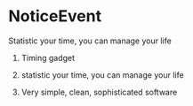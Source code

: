 # NoticeEvent
Statistic your time, you can manage your life  

1. Timing gadget

2. statistic your time, you can manage your life

3. Very simple, clean, sophisticated software
